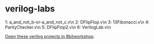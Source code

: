 verilog-labs
=====
1: a_and_not_b-or-a_and_not_c.v\n
2: DFlipFlop.v\n
3: 13Fibonacci.v\n
4: ParityChecker.v\n
5: DFlipFlop2.v\n
6: VerilogLab.v\n

[Open these verilog projects in 8bitworkshop](http://8bitworkshop.com/redir.html?platform=verilog&githubURL=https%3A%2F%2Fgithub.com%2Fohlookitsaaron%2Fverilog-labs&file=DFlipFlop.v).
